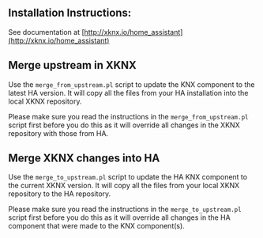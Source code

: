 Installation Instructions:
-------------

See documentation at [http://xknx.io/home_assistant](http://xknx.io/home_assistant)

Merge upstream in XKNX
-------------

Use the `merge_from_upstream.pl` script to update the KNX component to the latest HA version.
It will copy all the files from your HA installation into the local XKNX repository.

Please make sure you read the instructions in the `merge_from_upstream.pl` script first before
you do this as it will override all changes in the XKNX repository with those from HA.

Merge XKNX changes into HA
-------------

Use the `merge_to_upstream.pl` script to update the HA KNX component to the current XKNX version.
It will copy all the files from your local XKNX repository to the HA repository.

Please make sure you read the instructions in the `merge_to_upstream.pl` script first before
you do this as it will override all changes in the HA component that were made to the KNX 
component(s).
